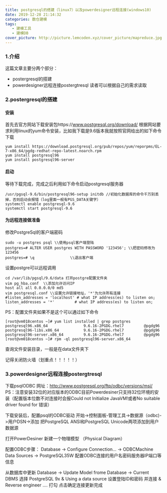 ```yaml
---
title: postgresql的搭建（linux7）以及powerdesigner远程连接(windows10)
date: 2019-12-28 21:14:32
categories: 数仓建模
tags:
   - 建模工具
   - 建模DB
cover_picture: http://picture.lemcoden.xyz/cover_picture/mapreduce.jpg
---
```




### 1.介绍

这篇文章主要分两个部分：
* postergresql的搭建
* powerdesigner远程连接postergtresql
读者可以根据自己的需求读取
<!-- more -->
### 2.postergresql的搭建
#### 安装
首先去官方网站下载安装包https://www.postgresql.org/download/
根据网站要求利用linux的yum命令安装，比如我下载是9.6版本我就按照官网给出的如下命令下载
```
yum install https://download.postgresql.org/pub/repos/yum/reporpms/EL-7-x86_64/pgdg-redhat-repo-latest.noarch.rpm
yum install postgresql96
yum install postgresql96-server
```
#### 启动
等待下载完成，完成之后利用如下命令启动postgresql服务器
```
/usr/pgsql-9.6/bin/postgresql96-setup initdb //初始化数据库的命令千万别丢掉，否则启动会报错（log里面一般有PGS_DATA关键字）
systemctl enable postgresql-9.6
systemctl start postgresql-9.6
```
#### 为远程连接做准备
修改PostgreSql的客户端密码
```
sudo -u postgres psql \\使用psql客户端登陆
postgres=# ALTER USER postgres WITH PASSWORD '123456'; \\把密码修改为123456
postgres=# \q                \\退出客户端
```
设置postgre可以远程调用
```
cd /var/lib/pgsql/9.6/data 打开postgre配置文件夹
vim pg_hba.conf  \\添加允许访问IP
host all all 0.0.0.0/0 md5
vim postgresql.conf \\设置允许链接地址，'*'为允许所有连接
#listen_addresses = 'localhost' # what IP address(es) to listen on;
listen_addresses = '*'         # what IP address(es) to listen on;
```
PS：配置文件夹如果不是这个可以通过如下命令
```
[root@vm018centos ~]# yum list installed | grep postgres
postgresql96.x86_64                9.6.16-2PGDG.rhel7         @pgdg96           
postgresql96-libs.x86_64           9.6.16-2PGDG.rhel7         @pgdg96           
postgresql96-server.x86_64         9.6.16-2PGDG.rhel7         @pgdg96           
[root@vm018centos ~]# rpm -ql postgresql96-server.x86_64
```
查询文件安装目录，一般是在data文件夹下

记得关闭防火墙（划重点！！！！！）
### 3.powerdesigner远程连接postergtresql
下载psqlODBC 网址：http://www.postgresql.org/ftp/odbc/versions/msi/
PS：注意安装32位的对应版本的ODBC目前Powerdesiner只支持32位环境的安装（配置版本位数不对连接时会报Could not Initialize JavaVM!或者No suitable driver found for 错误）

下载安装后，配置psql的ODBC驱动
开始->控制面板-管理工具->数据源（odbc)->用户DSN->添加
把PostgreSQL ANSI和PostgreSQL Unicode两项添加到用户数据源

打开PowerDesiner
新建一个物理模型 （Physical Diagram）

配置ODBC步骤：
Database -> Configure Connection... -> ODBCMachine Data Sources -> PostgreSQL35W 配置ODBC连接的用户名密码服务器IP端口等信息

从数据库中更新
Database -> Update Model frome Database -> Current DBMS 选择 PostgreSQL 9x & Using a data source 设置登陆ID和密码 并连接 & Reverse engineer .... 打勾
点击确定连接更新完成
